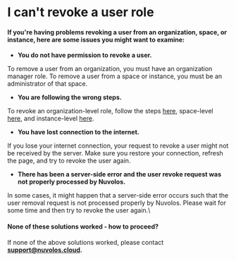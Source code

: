 # I can't revoke a user role

#### If you're having problems revoking a user from an organization, space, or instance, here are some issues you might want to examine:

* **You do not have permission to revoke a user.**

To remove a user from an organization, you must have an organization manager role. To remove a user from a space or instance, you must be an administrator of that space.

* **You are following the wrong steps.**

To revoke an organization-level role, follow the steps [here](../../settings-and-administration/organization-management/revoke-user-access.md), space-level [here](../../settings-and-administration/space-management/revoke-deactivate-space-administrators.md), and instance-level [here](broken-reference).

* **You have lost connection to the internet.**

If you lose your internet connection, your request to revoke a user might not be received by the server. Make sure you restore your connection, refresh the page, and try to revoke the user again.

* **There has been a server-side error and the user revoke request was not properly processed by Nuvolos.**

In some cases, it might happen that a server-side error occurs such that the user removal request is not processed properly by Nuvolos. Please wait for some time and then try to revoke the user again.\


#### &#x20;None of these solutions worked - how to proceed?

If none of the above solutions worked, please contact [**support@nuvolos.cloud**](mailto:support@nuvolos.cloud)**.**
